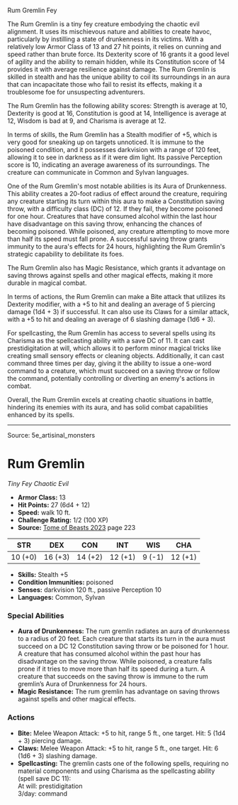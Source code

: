 <MonsterName/>Rum Gremlin</MonsterName>
<CreatureType/>Fey</CreatureType>

<summary>The Rum Gremlin is a tiny fey creature embodying the chaotic evil alignment. It uses its mischievous nature and abilities to create havoc, particularly by instilling a state of drunkenness in its victims. With a relatively low Armor Class of 13 and 27 hit points, it relies on cunning and speed rather than brute force. Its Dexterity score of 16 grants it a good level of agility and the ability to remain hidden, while its Constitution score of 14 provides it with average resilience against damage. The Rum Gremlin is skilled in stealth and has the unique ability to coil its surroundings in an aura that can incapacitate those who fail to resist its effects, making it a troublesome foe for unsuspecting adventurers. </summary>

<detail>

The Rum Gremlin has the following ability scores: Strength is average at 10, Dexterity is good at 16, Constitution is good at 14, Intelligence is average at 12, Wisdom is bad at 9, and Charisma is average at 12. 

In terms of skills, the Rum Gremlin has a Stealth modifier of +5, which is very good for sneaking up on targets unnoticed. It is immune to the poisoned condition, and it possesses darkvision with a range of 120 feet, allowing it to see in darkness as if it were dim light. Its passive Perception score is 10, indicating an average awareness of its surroundings. The creature can communicate in Common and Sylvan languages.

One of the Rum Gremlin's most notable abilities is its Aura of Drunkenness. This ability creates a 20-foot radius of effect around the creature, requiring any creature starting its turn within this aura to make a Constitution saving throw, with a difficulty class (DC) of 12. If they fail, they become poisoned for one hour. Creatures that have consumed alcohol within the last hour have disadvantage on this saving throw, enhancing the chances of becoming poisoned. While poisoned, any creature attempting to move more than half its speed must fall prone. A successful saving throw grants immunity to the aura's effects for 24 hours, highlighting the Rum Gremlin's strategic capability to debilitate its foes.

The Rum Gremlin also has Magic Resistance, which grants it advantage on saving throws against spells and other magical effects, making it more durable in magical combat.

In terms of actions, the Rum Gremlin can make a Bite attack that utilizes its Dexterity modifier, with a +5 to hit and dealing an average of 5 piercing damage (1d4 + 3) if successful. It can also use its Claws for a similar attack, with a +5 to hit and dealing an average of 6 slashing damage (1d6 + 3).

For spellcasting, the Rum Gremlin has access to several spells using its Charisma as the spellcasting ability with a save DC of 11. It can cast prestidigitation at will, which allows it to perform minor magical tricks like creating small sensory effects or cleaning objects. Additionally, it can cast command three times per day, giving it the ability to issue a one-word command to a creature, which must succeed on a saving throw or follow the command, potentially controlling or diverting an enemy's actions in combat. 

Overall, the Rum Gremlin excels at creating chaotic situations in battle, hindering its enemies with its aura, and has solid combat capabilities enhanced by its spells.</detail>



---

Source: 5e_artisinal_monsters

# Rum Gremlin

*Tiny* *Fey* *Chaotic Evil*

- **Armor Class:** 13
- **Hit Points:** 27 (6d4 + 12)
- **Speed:** walk 10 ft.
- **Challenge Rating:** 1/2 (100 XP)
- **Source:** [Tome of Beasts 2023](https://koboldpress.com/kpstore/product/tome-of-beasts-1-2023-edition/) page 223

| STR | DEX | CON | INT | WIS | CHA |
| --- | --- | --- | --- | --- | --- |
| 10 (+0) | 16 (+3) | 14 (+2) | 12 (+1) | 9 (-1) | 12 (+1) |

- **Skills:** Stealth +5
- **Condition Immunities:** poisoned
- **Senses:** darkvision 120 ft., passive Perception 10
- **Languages:** Common, Sylvan

### Special Abilities

- **Aura of Drunkenness:** The rum gremlin radiates an aura of drunkenness to a radius of 20 feet. Each creature that starts its turn in the aura must succeed on a DC 12 Constitution saving throw or be poisoned for 1 hour. A creature that has consumed alcohol within the past hour has disadvantage on the saving throw. While poisoned, a creature falls prone if it tries to move more than half its speed during a turn. A creature that succeeds on the saving throw is immune to the rum gremlin’s Aura of Drunkenness for 24 hours.
- **Magic Resistance:** The rum gremlin has advantage on saving throws against spells and other magical effects.

### Actions

- **Bite:** Melee Weapon Attack: +5 to hit, range 5 ft., one target. Hit: 5 (1d4 + 3) piercing damage.
- **Claws:** Melee Weapon Attack: +5 to hit, range 5 ft., one target. Hit: 6 (1d6 + 3) slashing damage.
- **Spellcasting:** The gremlin casts one of the following spells, requiring no material components and using Charisma as the spellcasting ability (spell save DC 11):<br>At will: prestidigitation<br>3/day: command


